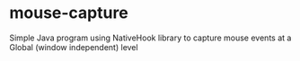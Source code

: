 mouse-capture
=============

Simple Java program using NativeHook library to capture mouse events at a Global (window independent) level